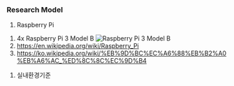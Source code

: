 ### Research Model
1. Raspberry Pi 
1) 4x Raspberry Pi 3 Model B ![Raspberry Pi 3 Model B](https://upload.wikimedia.org/wikipedia/commons/thumb/e/e6/Raspberry-Pi-3-Flat-Top.jpg/1280px-Raspberry-Pi-3-Flat-Top.jpg)
2) https://en.wikipedia.org/wiki/Raspberry_Pi
3) https://ko.wikipedia.org/wiki/%EB%9D%BC%EC%A6%88%EB%B2%A0%EB%A6%AC_%ED%8C%8C%EC%9D%B4


1. 실내환경기준

